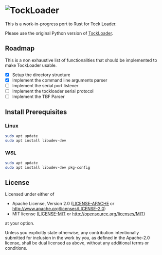 # ![TockLoader](http://www.tockos.org/assets/img/tockloader.svg#a "Tockloader Logo")

This is a work-in-progress port to Rust for Tock Loader.

Please use the original Python version of [TockLoader](https://www.github.com/tock/tockloader).

## Roadmap

This is a non exhaustive list of functionalities that should be 
implemented to make TockLoader usable.

  - [x] Setup the directory structure
  - [x] Implement the command line arguments parser
  - [ ] Implement the serial port listener
  - [ ] Implement the tockloader serial protocol
  - [ ] Implement the TBF Parser

## Install Prerequisites

### Linux

```bash
sudo apt update
sudo apt install libudev-dev
```

### WSL

```bash
sudo apt update
sudo apt install libudev-dev pkg-config
```

License
-------

Licensed under either of

- Apache License, Version 2.0 ([LICENSE-APACHE](LICENSE-APACHE) or
  http://www.apache.org/licenses/LICENSE-2.0)
- MIT license ([LICENSE-MIT](LICENSE-MIT) or
  http://opensource.org/licenses/MIT)

at your option.

Unless you explicitly state otherwise, any contribution intentionally submitted
for inclusion in the work by you, as defined in the Apache-2.0 license, shall
be dual licensed as above, without any additional terms or conditions.
